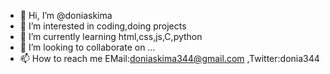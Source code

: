 - 👋 Hi, I’m @doniaskima
- 👀 I’m interested in coding,doing projects
- 🌱 I’m currently learning html,css,js,C,python
- 💞️ I’m looking to collaborate on ...
- 📫 How to reach me EMail:doniaskima344@gmail.com ,Twitter:donia344


<!---
doniaskima/doniaskima is a ✨ special ✨ repository because its `README.md` (this file) appears on your GitHub profile.
You can click the Preview link to take a look at your changes.
--->
